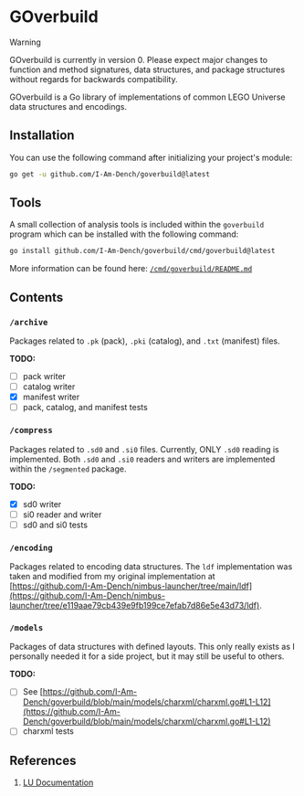 # GOverbuild

> [!WARNING]
> GOverbuild is currently in version 0. Please expect major changes to function and method signatures, data structures, and package structures without regards for backwards compatibility.

GOverbuild is a Go library of implementations of common LEGO Universe data structures and encodings.

## Installation

You can use the following command after initializing your project's module:

```bash
go get -u github.com/I-Am-Dench/goverbuild@latest
```

## Tools

A small collection of analysis tools is included within the `goverbuild` program which can be installed with the following command:

```bash
go install github.com/I-Am-Dench/goverbuild/cmd/goverbuild@latest
```

More information can be found here: [`/cmd/goverbuild/README.md`](cmd/goverbuild/README.md)

## Contents

### `/archive`

Packages related to `.pk` (pack), `.pki` (catalog), and `.txt` (manifest) files.

**TODO:**
- [ ] pack writer
- [ ] catalog writer
- [x] manifest writer
- [ ] pack, catalog, and manifest tests

### `/compress`

Packages related to `.sd0` and `.si0` files. Currently, ONLY `.sd0` reading is implemented. Both `.sd0` and `.si0` readers and writers are implemented within the `/segmented` package.

**TODO:**
- [x] sd0 writer
- [ ] si0 reader and writer
- [ ] sd0 and si0 tests

### `/encoding`

Packages related to encoding data structures. The `ldf` implementation was taken and modified from my original implementation at [https://github.com/I-Am-Dench/nimbus-launcher/tree/main/ldf](https://github.com/I-Am-Dench/nimbus-launcher/tree/e119aae79cb439e9fb199ce7efab7d86e5e43d73/ldf).

### `/models`

Packages of data structures with defined layouts. This only really exists as I personally needed it for a side project, but it may still be useful to others.

**TODO:**
- [ ] See [https://github.com/I-Am-Dench/goverbuild/blob/main/models/charxml/charxml.go#L1-L12](https://github.com/I-Am-Dench/goverbuild/blob/main/models/charxml/charxml.go#L1-L12)
- [ ] charxml tests

## References

1. [LU Documentation](https://docs.lu-dev.net/en/latest/)